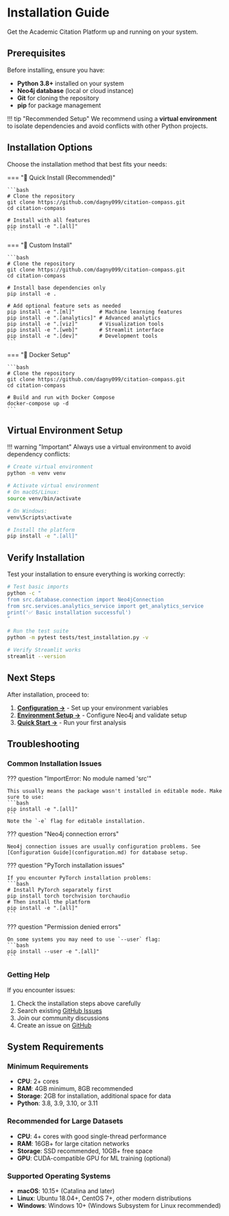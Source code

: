 # Installation Guide

Get the Academic Citation Platform up and running on your system.

## Prerequisites

Before installing, ensure you have:

- **Python 3.8+** installed on your system
- **Neo4j database** (local or cloud instance)
- **Git** for cloning the repository
- **pip** for package management

!!! tip "Recommended Setup"
    We recommend using a **virtual environment** to isolate dependencies and avoid conflicts with other Python projects.

## Installation Options

Choose the installation method that best fits your needs:

=== "🚀 Quick Install (Recommended)"

    ```bash
    # Clone the repository
    git clone https://github.com/dagny099/citation-compass.git
    cd citation-compass
    
    # Install with all features
    pip install -e ".[all]"
    ```

=== "🔧 Custom Install"

    ```bash
    # Clone the repository
    git clone https://github.com/dagny099/citation-compass.git
    cd citation-compass
    
    # Install base dependencies only
    pip install -e .
    
    # Add optional feature sets as needed
    pip install -e ".[ml]"        # Machine learning features
    pip install -e ".[analytics]" # Advanced analytics
    pip install -e ".[viz]"       # Visualization tools
    pip install -e ".[web]"       # Streamlit interface
    pip install -e ".[dev]"       # Development tools
    ```

=== "🐳 Docker Setup"

    ```bash
    # Clone the repository
    git clone https://github.com/dagny099/citation-compass.git
    cd citation-compass
    
    # Build and run with Docker Compose
    docker-compose up -d
    ```

## Virtual Environment Setup

!!! warning "Important"
    Always use a virtual environment to avoid dependency conflicts:

```bash
# Create virtual environment
python -m venv venv

# Activate virtual environment
# On macOS/Linux:
source venv/bin/activate

# On Windows:
venv\Scripts\activate

# Install the platform
pip install -e ".[all]"
```

## Verify Installation

Test your installation to ensure everything is working correctly:

```bash
# Test basic imports
python -c "
from src.database.connection import Neo4jConnection
from src.services.analytics_service import get_analytics_service
print('✅ Basic installation successful')
"

# Run the test suite
python -m pytest tests/test_installation.py -v

# Verify Streamlit works
streamlit --version
```

## Next Steps

After installation, proceed to:

1. **[Configuration →](configuration.md)** - Set up your environment variables
2. **[Environment Setup →](environment-setup.md)** - Configure Neo4j and validate setup
3. **[Quick Start →](quick-start.md)** - Run your first analysis

## Troubleshooting

### Common Installation Issues

??? question "ImportError: No module named 'src'"

    This usually means the package wasn't installed in editable mode. Make sure to use:
    ```bash
    pip install -e ".[all]"
    ```
    Note the `-e` flag for editable installation.

??? question "Neo4j connection errors"

    Neo4j connection issues are usually configuration problems. See [Configuration Guide](configuration.md) for database setup.

??? question "PyTorch installation issues"

    If you encounter PyTorch installation problems:
    ```bash
    # Install PyTorch separately first
    pip install torch torchvision torchaudio
    # Then install the platform
    pip install -e ".[all]"
    ```

??? question "Permission denied errors"

    On some systems you may need to use `--user` flag:
    ```bash
    pip install --user -e ".[all]"
    ```

### Getting Help

If you encounter issues:

1. Check the installation steps above carefully
2. Search existing [GitHub Issues](https://github.com/dagny099/citation-compass/issues)
3. Join our community discussions
4. Create an issue on [GitHub](https://github.com/dagny099/citation-compass/issues)

## System Requirements

### Minimum Requirements

- **CPU**: 2+ cores
- **RAM**: 4GB minimum, 8GB recommended
- **Storage**: 2GB for installation, additional space for data
- **Python**: 3.8, 3.9, 3.10, or 3.11

### Recommended for Large Datasets

- **CPU**: 4+ cores with good single-thread performance
- **RAM**: 16GB+ for large citation networks
- **Storage**: SSD recommended, 10GB+ free space
- **GPU**: CUDA-compatible GPU for ML training (optional)

### Supported Operating Systems

- **macOS**: 10.15+ (Catalina and later)
- **Linux**: Ubuntu 18.04+, CentOS 7+, other modern distributions
- **Windows**: Windows 10+ (Windows Subsystem for Linux recommended)
